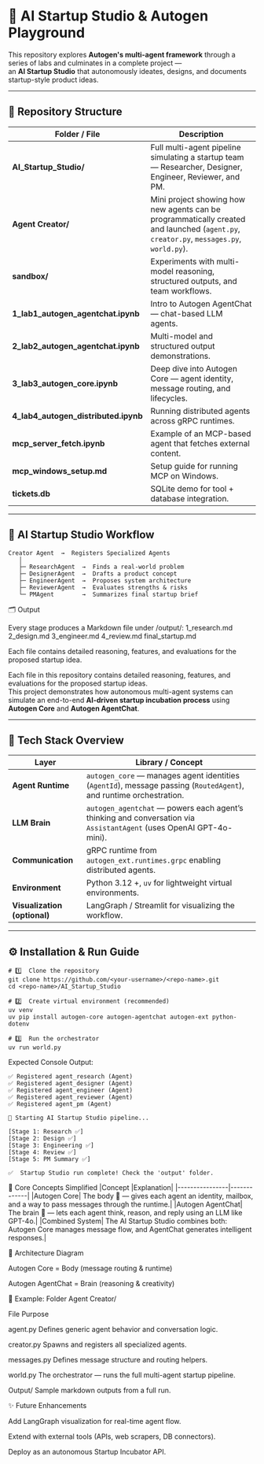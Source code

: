 # 🧠 AI Startup Studio & Autogen Playground

This repository explores **Autogen's multi-agent framework** through a series of labs and culminates in a complete project —  
an **AI Startup Studio** that autonomously ideates, designs, and documents startup-style product ideas.

---

## 📁 Repository Structure

| Folder / File | Description |
|----------------|-------------|
| **AI_Startup_Studio/** | Full multi-agent pipeline simulating a startup team — Researcher, Designer, Engineer, Reviewer, and PM. |
| **Agent Creator/** | Mini project showing how new agents can be programmatically created and launched (`agent.py`, `creator.py`, `messages.py`, `world.py`). |
| **sandbox/** | Experiments with multi-model reasoning, structured outputs, and team workflows. |
| **1_lab1_autogen_agentchat.ipynb** | Intro to Autogen AgentChat — chat-based LLM agents. |
| **2_lab2_autogen_agentchat.ipynb** | Multi-model and structured output demonstrations. |
| **3_lab3_autogen_core.ipynb** | Deep dive into Autogen Core — agent identity, message routing, and lifecycles. |
| **4_lab4_autogen_distributed.ipynb** | Running distributed agents across gRPC runtimes. |
| **mcp_server_fetch.ipynb** | Example of an MCP-based agent that fetches external content. |
| **mcp_windows_setup.md** | Setup guide for running MCP on Windows. |
| **tickets.db** | SQLite demo for tool + database integration. |

---

## 🚀 AI Startup Studio Workflow

```
Creator Agent  →  Registers Specialized Agents
   │
   ├─ ResearchAgent  →  Finds a real-world problem
   ├─ DesignerAgent  →  Drafts a product concept
   ├─ EngineerAgent  →  Proposes system architecture
   ├─ ReviewerAgent  →  Evaluates strengths & risks
   └─ PMAgent        →  Summarizes final startup brief
```


🗂️ Output


Every stage produces a Markdown file under /output/:
1_research.md
2_design.md
3_engineer.md
4_review.md
final_startup.md

Each file contains detailed reasoning, features, and evaluations for the proposed startup idea.

Each file in this repository contains detailed reasoning, features, and evaluations for the proposed startup ideas.  
This project demonstrates how autonomous multi-agent systems can simulate an end-to-end **AI-driven startup incubation process** using **Autogen Core** and **Autogen AgentChat**.

---

## 🧩 Tech Stack Overview

| Layer | Library / Concept |
|--------|------------------|
| **Agent Runtime** | `autogen_core` — manages agent identities (`AgentId`), message passing (`RoutedAgent`), and runtime orchestration. |
| **LLM Brain** | `autogen_agentchat` — powers each agent’s thinking and conversation via `AssistantAgent` (uses OpenAI GPT-4o-mini). |
| **Communication** | gRPC runtime from `autogen_ext.runtimes.grpc` enabling distributed agents. |
| **Environment** | Python 3.12 +, `uv` for lightweight virtual environments. |
| **Visualization (optional)** | LangGraph / Streamlit for visualizing the workflow. |

---

## ⚙️ Installation & Run Guide

```
# 1️⃣  Clone the repository
git clone https://github.com/<your-username>/<repo-name>.git
cd <repo-name>/AI_Startup_Studio

# 2️⃣  Create virtual environment (recommended)
uv venv
uv pip install autogen-core autogen-agentchat autogen-ext python-dotenv

# 3️⃣  Run the orchestrator
uv run world.py
```

Expected Console Output:
```
✅ Registered agent_research (Agent)
✅ Registered agent_designer (Agent)
✅ Registered agent_engineer (Agent)
✅ Registered agent_reviewer (Agent)
✅ Registered agent_pm (Agent)

🚀 Starting AI Startup Studio pipeline...

[Stage 1: Research ✅]
[Stage 2: Design ✅]
[Stage 3: Engineering ✅]
[Stage 4: Review ✅]
[Stage 5: PM Summary ✅]

✅  Startup Studio run complete! Check the 'output' folder.

```

🧠 Core Concepts Simplified
|Concept	|Explanation|
|----------------|-------------|
|Autogen Core|	The body 🦾 — gives each agent an identity, mailbox, and a way to pass messages through the runtime.|
|Autogen AgentChat|	The brain 🧠 — lets each agent think, reason, and reply using an LLM like GPT-4o.|
|Combined System|	The AI Startup Studio combines both: Autogen Core manages message flow, and AgentChat generates intelligent responses.|

🧩 Architecture Diagram

Autogen Core = Body (message routing & runtime)

Autogen AgentChat = Brain (reasoning & creativity)

🧱 Example: Folder Agent Creator/

File	Purpose

agent.py	Defines generic agent behavior and conversation logic.

creator.py	Spawns and registers all specialized agents.

messages.py	Defines message structure and routing helpers.

world.py	The orchestrator — runs the full multi-agent startup pipeline.

Output/	Sample markdown outputs from a full run.


✨ Future Enhancements

Add LangGraph visualization for real-time agent flow.

Extend with external tools (APIs, web scrapers, DB connectors).

Deploy as an autonomous Startup Incubator API.
